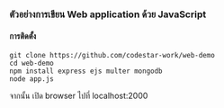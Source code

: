 ### ตัวอย่างการเขียน Web application ด้วย JavaScript

#### การติดตั้ง
```
git clone https://github.com/codestar-work/web-demo
cd web-demo
npm install express ejs multer mongodb
node app.js
```
จากนั้น เปิด browser ไปที่ localhost:2000
